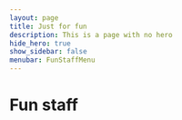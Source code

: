 ```yaml
---
layout: page
title: Just for fun
description: This is a page with no hero
hide_hero: true
show_sidebar: false
menubar: FunStaffMenu
---
```


# Fun staff